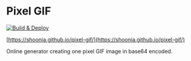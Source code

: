 # Pixel GIF

[![Build & Deploy](https://github.com/shoonia/pixel-gif/actions/workflows/build-deploy.yml/badge.svg)](https://github.com/shoonia/pixel-gif/actions/workflows/build-deploy.yml)

[https://shoonia.github.io/pixel-gif/](https://shoonia.github.io/pixel-gif/)

Online generator creating one pixel GIF image in base64 encoded.
